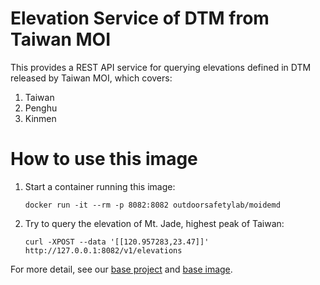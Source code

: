 # Elevation Service of DTM from Taiwan MOI

This provides a REST API service for querying elevations defined in DTM released by Taiwan MOI, which covers:

1. Taiwan
1. Penghu
1. Kinmen

# How to use this image

1. Start a container running this image:
    ```shell
    docker run -it --rm -p 8082:8082 outdoorsafetylab/moidemd
    ```
1. Try to query the elevation of Mt. Jade, highest peak of Taiwan:
    ```shell
    curl -XPOST --data '[[120.957283,23.47]]' http://127.0.0.1:8082/v1/elevations
    ```

For more detail, see our [base project](https://github.com/outdoorsafetylab/demd) and [base image](https://hub.docker.com/r/outdoorsafetylab/demd).

